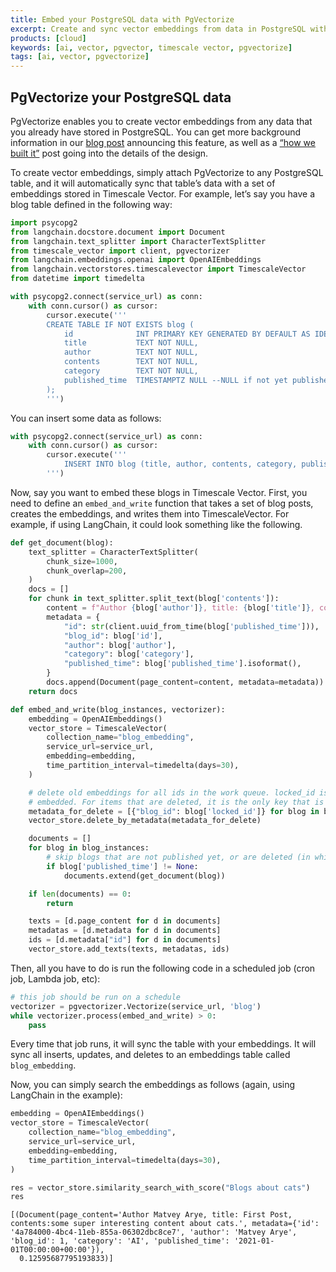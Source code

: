 ```yaml
---
title: Embed your PostgreSQL data with PgVectorize
excerpt: Create and sync vector embeddings from data in PostgreSQL with PgVectorize
products: [cloud]
keywords: [ai, vector, pgvector, timescale vector, pgvectorize]
tags: [ai, vector, pgvectorize]
---
```


## PgVectorize your PostgreSQL data

PgVectorize enables you to create vector embeddings from any data that
you already have stored in PostgreSQL. You can get more background
information in our [blog
post](https://www.timescale.com/blog/a-complete-guide-to-creating-and-storing-embeddings-for-postgresql-data/)
announcing this feature, as well as a [“how we built
it”](https://www.timescale.com/blog/how-we-designed-a-resilient-vector-embedding-creation-system-for-postgresql-data/)
post going into the details of the design.

To create vector embeddings, simply attach PgVectorize to any PostgreSQL
table, and it will automatically sync that table’s data with a set of
embeddings stored in Timescale Vector. For example, let’s say you have a
blog table defined in the following way:

``` python
import psycopg2
from langchain.docstore.document import Document
from langchain.text_splitter import CharacterTextSplitter
from timescale_vector import client, pgvectorizer
from langchain.embeddings.openai import OpenAIEmbeddings
from langchain.vectorstores.timescalevector import TimescaleVector
from datetime import timedelta
```

``` python
with psycopg2.connect(service_url) as conn:
    with conn.cursor() as cursor:
        cursor.execute('''
        CREATE TABLE IF NOT EXISTS blog (
            id              INT PRIMARY KEY GENERATED BY DEFAULT AS IDENTITY,
            title           TEXT NOT NULL,
            author          TEXT NOT NULL,
            contents        TEXT NOT NULL,
            category        TEXT NOT NULL,
            published_time  TIMESTAMPTZ NULL --NULL if not yet published
        );
        ''')
```

You can insert some data as follows:

``` python
with psycopg2.connect(service_url) as conn:
    with conn.cursor() as cursor:
        cursor.execute('''
            INSERT INTO blog (title, author, contents, category, published_time) VALUES ('First Post', 'Matvey Arye', 'some super interesting content about cats.', 'AI', '2021-01-01');
        ''')
```

Now, say you want to embed these blogs in Timescale Vector. First, you
need to define an `embed_and_write` function that takes a set of blog
posts, creates the embeddings, and writes them into TimescaleVector. For
example, if using LangChain, it could look something like the following.

``` python
def get_document(blog):
    text_splitter = CharacterTextSplitter(
        chunk_size=1000,
        chunk_overlap=200,
    )
    docs = []
    for chunk in text_splitter.split_text(blog['contents']):
        content = f"Author {blog['author']}, title: {blog['title']}, contents:{chunk}"
        metadata = {
            "id": str(client.uuid_from_time(blog['published_time'])),
            "blog_id": blog['id'],
            "author": blog['author'],
            "category": blog['category'],
            "published_time": blog['published_time'].isoformat(),
        }
        docs.append(Document(page_content=content, metadata=metadata))
    return docs

def embed_and_write(blog_instances, vectorizer):
    embedding = OpenAIEmbeddings()
    vector_store = TimescaleVector(
        collection_name="blog_embedding",
        service_url=service_url,
        embedding=embedding,
        time_partition_interval=timedelta(days=30),
    )

    # delete old embeddings for all ids in the work queue. locked_id is a special column that is set to the primary key of the table being
    # embedded. For items that are deleted, it is the only key that is set.
    metadata_for_delete = [{"blog_id": blog['locked_id']} for blog in blog_instances]
    vector_store.delete_by_metadata(metadata_for_delete)

    documents = []
    for blog in blog_instances:
        # skip blogs that are not published yet, or are deleted (in which case it will be NULL)
        if blog['published_time'] != None:
            documents.extend(get_document(blog))

    if len(documents) == 0:
        return

    texts = [d.page_content for d in documents]
    metadatas = [d.metadata for d in documents]
    ids = [d.metadata["id"] for d in documents]
    vector_store.add_texts(texts, metadatas, ids)
```

Then, all you have to do is run the following code in a scheduled job
(cron job, Lambda job, etc):

``` python
# this job should be run on a schedule
vectorizer = pgvectorizer.Vectorize(service_url, 'blog')
while vectorizer.process(embed_and_write) > 0:
    pass
```

Every time that job runs, it will sync the table with your embeddings. It
will sync all inserts, updates, and deletes to an embeddings table called
`blog_embedding`.

Now, you can simply search the embeddings as follows (again, using
LangChain in the example):

``` python
embedding = OpenAIEmbeddings()
vector_store = TimescaleVector(
    collection_name="blog_embedding",
    service_url=service_url,
    embedding=embedding,
    time_partition_interval=timedelta(days=30),
)

res = vector_store.similarity_search_with_score("Blogs about cats")
res
```

    [(Document(page_content='Author Matvey Arye, title: First Post, contents:some super interesting content about cats.', metadata={'id': '4a784000-4bc4-11eb-855a-06302dbc8ce7', 'author': 'Matvey Arye', 'blog_id': 1, 'category': 'AI', 'published_time': '2021-01-01T00:00:00+00:00'}),
      0.12595687795193833)]


